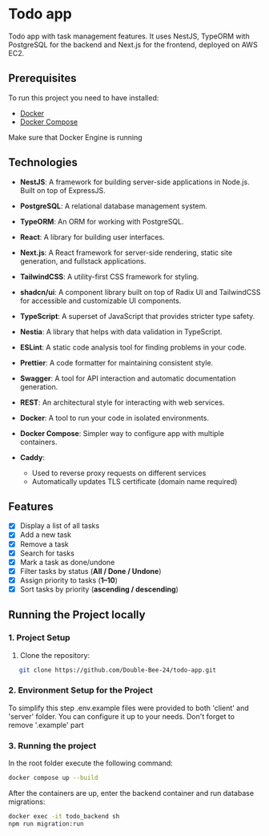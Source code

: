 # Todo app

Todo app with task management features. It uses NestJS, TypeORM with PostgreSQL for the backend and Next.js for the frontend, deployed on AWS EC2.

## Prerequisites

To run this project you need to have installed:

- [Docker](https://www.docker.com/)
- [Docker Compose](https://docs.docker.com/compose/)

Make sure that Docker Engine is running

## Technologies

- **NestJS**: A framework for building server-side applications in Node.js. Built on top of ExpressJS.
- **PostgreSQL**: A relational database management system.
- **TypeORM**: An ORM for working with PostgreSQL.
- **React**: A library for building user interfaces.
- **Next.js**: A React framework for server-side rendering, static site generation, and fullstack applications.
- **TailwindCSS**: A utility-first CSS framework for styling.
- **shadcn/ui**: A component library built on top of Radix UI and TailwindCSS for accessible and customizable UI components.
- **TypeScript**: A superset of JavaScript that provides stricter type safety.
- **Nestia**: A library that helps with data validation in TypeScript.
- **ESLint**: A static code analysis tool for finding problems in your code.
- **Prettier**: A code formatter for maintaining consistent style.
- **Swagger**: A tool for API interaction and automatic documentation generation.
- **REST**: An architectural style for interacting with web services.
- **Docker**: A tool to run your code in isolated environments.
- **Docker Compose**: Simpler way to configure app with multiple containers.
- **Caddy**:

  - Used to reverse proxy requests on different services
  - Automatically updates TLS certificate (domain name required)

## Features

* [x] Display a list of all tasks
* [x] Add a new task
* [x] Remove a task
* [x] Search for tasks
* [x] Mark a task as done/undone
* [x] Filter tasks by status (**All / Done / Undone**)
* [x] Assign priority to tasks (**1–10**)
* [x] Sort tasks by priority (**ascending / descending**)

## Running the Project locally

### 1. Project Setup

1. Clone the repository:

```bash
   git clone https://github.com/Double-Bee-24/todo-app.git
```

### 2. Environment Setup for the Project

To simplify this step .env.example files were provided to both 'client' and 'server' folder. You can configure it up to your needs. Don't forget to remove '.example' part

### 3. Running the project

In the root folder execute the following command:

```bash
docker compose up --build
```

After the containers are up, enter the backend container and run database migrations:

```bash
docker exec -it todo_backend sh
npm run migration:run
```
